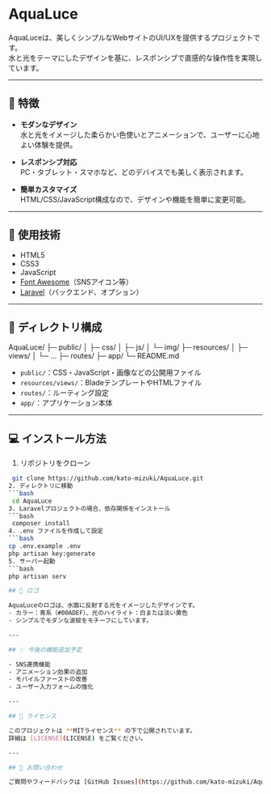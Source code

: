 # AquaLuce

AquaLuceは、美しくシンプルなWebサイトのUI/UXを提供するプロジェクトです。  
水と光をテーマにしたデザインを基に、レスポンシブで直感的な操作性を実現しています。

---

## 🌟 特徴

- **モダンなデザイン**  
  水と光をイメージした柔らかい色使いとアニメーションで、ユーザーに心地よい体験を提供。

- **レスポンシブ対応**  
  PC・タブレット・スマホなど、どのデバイスでも美しく表示されます。

- **簡単カスタマイズ**  
  HTML/CSS/JavaScript構成なので、デザインや機能を簡単に変更可能。

---

## 🚀 使用技術

- HTML5
- CSS3
- JavaScript
- [Font Awesome](https://fontawesome.com/)（SNSアイコン等）
- [Laravel](https://laravel.com/)（バックエンド、オプション）

---

## 📂 ディレクトリ構成

AquaLuce/
├─ public/
│ ├─ css/
│ ├─ js/
│ └─ img/
├─ resources/
│ ├─ views/
│ └─ ...
├─ routes/
├─ app/
└─ README.md


- `public/`：CSS・JavaScript・画像などの公開用ファイル
- `resources/views/`：BladeテンプレートやHTMLファイル
- `routes/`：ルーティング設定
- `app/`：アプリケーション本体

---

## 💻 インストール方法

1. リポジトリをクローン
```bash
 git clone https://github.com/kato-mizuki/AquaLuce.git  
2. ディレクトリに移動  
```bash
 cd AquaLuce
3. Laravelプロジェクトの場合、依存関係をインストール  
```bash
 composer install
4. .env ファイルを作成して設定
```bash
cp .env.example .env
php artisan key:generate
5. サーバー起動
```bash
php artisan serv

## 🎨 ロゴ

AquaLuceのロゴは、水面に反射する光をイメージしたデザインです。  
- カラー：青系（#00ADEF）、光のハイライト：白または淡い黄色
- シンプルでモダンな波紋をモチーフにしています。

---

## ✨ 今後の機能追加予定

- SNS連携機能
- アニメーション効果の追加
- モバイルファーストの改善
- ユーザー入力フォームの強化

---

## 📄 ライセンス

このプロジェクトは **MITライセンス** の下で公開されています。  
詳細は [LICENSE](LICENSE) をご覧ください。

---

## 📩 お問い合わせ

ご質問やフィードバックは [GitHub Issues](https://github.com/kato-mizuki/AquaLuce/issues) までお願いします。

